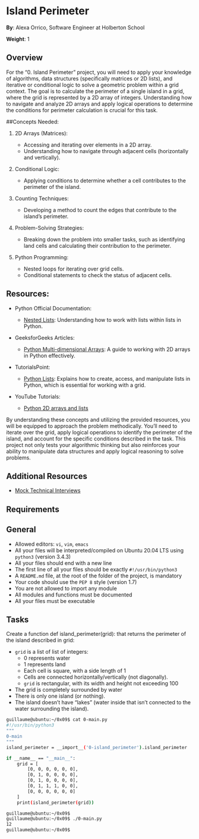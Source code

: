 # Island Perimeter
**By**: Alexa Orrico, Software Engineer at Holberton School

**Weight**: 1

## Overview
For the “0. Island Perimeter” project, you will need to apply your knowledge of algorithms, data structures (specifically matrices or 2D lists), and iterative or conditional logic to solve a geometric problem within a grid context. The goal is to calculate the perimeter of a single island in a grid, where the grid is represented by a 2D array of integers. Understanding how to navigate and analyze 2D arrays and apply logical operations to determine the conditions for perimeter calculation is crucial for this task.

##Concepts Needed:
1. 2D Arrays (Matrices):

    - Accessing and iterating over elements in a 2D array.
    - Understanding how to navigate through adjacent cells (horizontally and vertically).
2. Conditional Logic:

    - Applying conditions to determine whether a cell contributes to the perimeter of the island.
3. Counting Techniques:

    - Developing a method to count the edges that contribute to the island’s perimeter.
4. Problem-Solving Strategies:

    - Breaking down the problem into smaller tasks, such as identifying land cells and calculating their contribution to the perimeter.
5. Python Programming:

    - Nested loops for iterating over grid cells.
    - Conditional statements to check the status of adjacent cells.

## Resources:
- Python Official Documentation:

    - [Nested Lists](https://intranet.alxswe.com/rltoken/8SPalOgoGDWQChVbct0p1g): Understanding how to work with lists within lists in Python.
- GeeksforGeeks Articles:

    - [Python Multi-dimensional Arrays](https://intranet.alxswe.com/rltoken/IYcYmeVlCfF-F7Szn1fzfQ): A guide to working with 2D arrays in Python effectively.
- TutorialsPoint:

    - [Python Lists](https://intranet.alxswe.com/rltoken/TZ8UtQaRxN5cFf8c1TB-rw): Explains how to create, access, and manipulate lists in Python, which is essential for working with a grid.
- YouTube Tutorials:

    - [Python 2D arrays and lists](https://intranet.alxswe.com/rltoken/H7SwlI_XYDpwYonNYKXQfg)

By understanding these concepts and utilizing the provided resources, you will be equipped to approach the problem methodically. You’ll need to iterate over the grid, apply logical operations to identify the perimeter of the island, and account for the specific conditions described in the task. This project not only tests your algorithmic thinking but also reinforces your ability to manipulate data structures and apply logical reasoning to solve problems.

## Additional Resources
- [Mock Technical Interviews](https://intranet.alxswe.com/rltoken/9ZYjQgC9HvOLZiHxmgd89Q)

## Requirements
## General
- Allowed editors: ```vi```, ```vim```, ```emacs```
- All your files will be interpreted/compiled on Ubuntu 20.04 LTS using ```python3``` (version 3.4.3)
- All your files should end with a new line
- The first line of all your files should be exactly ```#!/usr/bin/python3```
- A ```README.md``` file, at the root of the folder of the project, is mandatory
- Your code should use the ```PEP 8``` style (version 1.7)
- You are not allowed to import any module
- All modules and functions must be documented
- All your files must be executable

## Tasks
Create a function def island_perimeter(grid): that returns the perimeter of the island described in grid:

- ```grid``` is a list of list of integers:
    - 0 represents water
    - 1 represents land
    - Each cell is square, with a side length of 1
    - Cells are connected horizontally/vertically (not diagonally).
    - ```grid``` is rectangular, with its width and height not exceeding 100
- The grid is completely surrounded by water
- There is only one island (or nothing).
- The island doesn’t have “lakes” (water inside that isn’t connected to the water surrounding the island).

```bash
guillaume@ubuntu:~/0x09$ cat 0-main.py
#!/usr/bin/python3
"""
0-main
"""
island_perimeter = __import__('0-island_perimeter').island_perimeter

if __name__ == "__main__":
    grid = [
        [0, 0, 0, 0, 0, 0],
        [0, 1, 0, 0, 0, 0],
        [0, 1, 0, 0, 0, 0],
        [0, 1, 1, 1, 0, 0],
        [0, 0, 0, 0, 0, 0]
    ]
    print(island_perimeter(grid))

guillaume@ubuntu:~/0x09$ 
guillaume@ubuntu:~/0x09$ ./0-main.py
12
guillaume@ubuntu:~/0x09$
```
